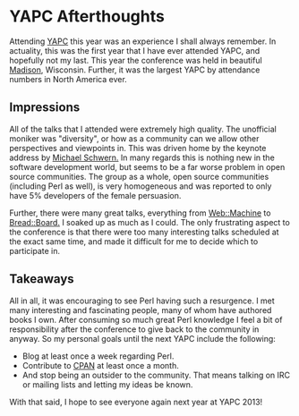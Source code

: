 # YAPC Afterthoughts

Attending [YAPC](http://blog.yapcna.org/) this year was an experience I shall
always remember.  In actuality, this was the first year that I have ever attended
YAPC, and hopefully not my last. This year the conference was held in
beautiful [Madison](http://en.wikipedia.org/wiki/Madison,_Wisconsin),
Wisconsin. Further, it was the largest YAPC by attendance numbers in North
America ever. 

## Impressions

All of the talks that I attended were extremely high quality. The
unofficial moniker was "diversity", or how as a community can we allow other
perspectives and viewpoints in. This was driven home by the keynote address by
[Michael Schwern.](https://metacpan.org/author/MSCHWERN) In many regards this
is nothing new in the software development world, but seems to be a far worse
problem in open source communities. The group as a whole, open source
communities (including Perl as well), is very homogeneous and was
reported to only have 5% developers of the female persuasion. 

Further, there were many great talks, everything from
[Web::Machine](https://metacpan.org/module/Web::Machine) to
[Bread::Board.](https://metacpan.org/module/Bread::Board) I
soaked up as much as I could. The only frustrating aspect to the conference is
that there were too many interesting talks scheduled at the exact same time, and made it
difficult for me to decide which to participate in.

## Takeaways

All in all, it was encouraging to see Perl having such a resurgence. I met many interesting
and fascinating people, many of whom have authored books I own. After
consuming so much great Perl knowledge I feel a bit of responsibility after
the conference to give back to the community in anyway. So my personal goals
until the next YAPC include the following:

   * Blog at least once a week regarding Perl.
   * Contribute to [CPAN](http://search.cpan.org) at least once a month.
   * And stop being an outsider to the community. That means talking on IRC or
   mailing lists and letting my ideas be known.

With that said, I hope to see everyone again next year at YAPC 2013!
